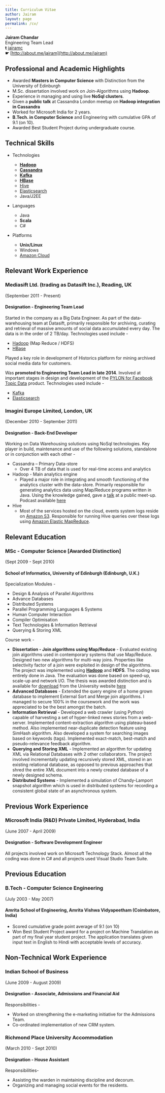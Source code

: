 ```yaml
---
title: Curriculum Vitae
author: Jairam
layout: page
permalink: /cv/
---
```


**Jairam Chandar**  
Engineering Team Lead   
**t** [jairamc](http://twitter.com/jairamc)  
**☛** [http://about.me/jairam](http://about.me/jairam)  



## Professional and Academic Highlights

- Awarded **Masters in Computer Science** with Distinction from the University of Edinburgh
- M.Sc. dissertation involved work on Join-Algorithms using **Hadoop**.
- Experience in managing and using live **NoSql clusters**.
- Given a **public talk** at Cassandra London meetup on **Hadoop integration in Cassandra**
- Worked for Microsoft India for 2 years.
- **B.Tech. in Computer Science** and Engineering with cumulative GPA of 9.1 (on 10).
- Awarded Best Student Project during undergraduate course.

## Technical Skills
- Technologies
  - **[Hadoop][hadoop]**
  - **[Cassandra][cassandra]**
  - **[Kafka][kafka]**
  - **[HBase][hbase]**
  - [Hive][hive]
  - [Elasticsearch][elasticsearch]
  - Java/J2EE
- Languages
  - Java
  - **Scala**
  - C#

- Platforms
  - **Unix/Linux**
  - Windows
  - [Amazon Cloud][aws]

## Relevant Work Experience

### Mediasift Ltd. (trading as Datasift Inc.), Reading, UK
(September 2011 - Present)

#### Designation - Engineering Team Lead

Started in the company as a Big Data Engineer. As part of the data-warehousing team at Datasift, primarily responsible for archiving, curating and retrieval of massive amounts of social data accumulated every day. The data is in the order of 2 TB/day. Technologies used include -

- [Hadoop][hadoop] (Map Reduce / HDFS)
- [HBase][hbase]

Played a key role in development of Historics platform for mining archived social media data for customers.

Was **promoted to Engineering Team Lead in late 2014**. Involved at important stages in design and development of
the [PYLON for Facebook Topic Data][PYLON] product. Technologies used include -

- [Kafka][kafka]
- [Elasticsearch][elasticsearch]


### Imagini Europe Limited, London, UK
(December 2010 - September 2011)

#### Designation - Back-End Developer

Working on Data Warehousing solutions using NoSql technologies. Key player in build, maintenance and use of the following solutions, standalone or in conjunction with each other -

- Cassandra – Primary Data-store
  - Over 4 TB of data that is used for real-time access and analytics
- Hadoop - Main analytics engine
  - Played a major role in integrating and smooth functioning of the analytics cluster with the data-store. Primarily responsible for generating analytics data using Map/Reduce programs written in Java. Using the knowledge gained, gave a [talk][cassandra-podcast] at a public meet-up. Podcast available [here][cassandra-podcast]
- Hive
  - Most of the services hosted on the cloud, events system logs reside on [Amazon S3](http://aws.amazon.com/s3/). Responsible for running Hive queries over these logs using [Amazon Elastic MapReduce](http://aws.amazon.com/elasticmapreduce/).


## Relevant Education

### MSc - Computer Science [Awarded Distinction]
(Sept 2009 - Sept 2010)

#### School of Informatics, University of Edinburgh (Edinburgh, U.K.)

Specialization Modules -

- Design & Analysis of Parallel Algorithms
- Advance Databases
- Distributed Systems
- Parallel Programming Languages & Systems
- Human Computer Interaction
- Compiler Optimisation
- Text Technologies & Information Retrieval
- Querying & Storing XML

Course work -

- **Dissertation - Join algorithms using Map/Reduce** - Evaluated existing join algorithms used in contemporary systems that use Map/Reduce. Designed two new algorithms for multi-way joins. Properties like selectivity factor of a join were exploited in design of the algorithms. The project was implemented using **[Hadoop][hadoop]** and **HDFS**. The coding was entirely done in Java. The evaluation was done based on speed-up, scale-up and network I/O. The thesis was awarded distinction and is available for [download][dissertation] from the University website [here][dissertation]
- **Advanced Databases** - Extended the query engine of a home grown database to implement External Sort and Merge join algorithms. I managed to secure 100% in the coursework and the work was appreciated to be the best amongst the batch.
- **Information Retrieval** - Developed a web crawler (using Python) capable of harvesting a set of hyper-linked news stories from a web-server. Implemented content-extraction algorithm using plateau-based method. Also implemented near-duplicate detection feature using SimHash algorithm. Also developed a system for searching images based on keywords (tags). Implemented exact-match, best-match and pseudo-relevance feedback algorithm.
- **Querying and Storing XML** - Implemented an algorithm for updating XML via Relational Databases with 2 other collaborators. The project involved incrementally updating recursively stored XML, stored in an existing relational database, as opposed to previous approaches that shred the entire XML document into a newly created database of a newly designed schema.
- **Distributed Systems** - Implemented a simulation of Chandy-Lamport snapshot algorithm which is used in distributed systems for recording a consistent global state of an asynchronous system.

##  Previous Work Experience

### Microsoft India (R&D) Private Limited, Hyderabad, India
(June 2007 - April 2009)

#### Designation - Software Development Engineer

All projects involved work on Microsoft Technology Stack. Almost all the coding was done in C# and all projects used Visual Studio Team Suite.

##  Previous Education

### B.Tech - Computer Science Engineering
(July 2003 - May 2007)

#### Amrita School of Engineering, Amrita Vishwa Vidyapeetham (Coimbatore, India)

- Scored cumulative grade point average of 9.1 (on 10)
- Won Best Student Project award for a project on Machine Translation as part of my final year student project. The application translates given input text in English to Hindi with acceptable levels of accuracy.


## Non-Technical Work Experience

### Indian School of Business
(June 2009 - August 2009)

#### Designation - Associate, Admissions and Financial Aid

Responsibilities -
- Worked on strengthening the e-marketing initiative for the Admissions Team.
- Co-ordinated implementation of new CRM system.

### Richmond Place University Accommodation
(March 2010 - Sept 2010)

#### Designation - House Assistant

Responsibilities-
- Assisting the warden in maintaining discipline and decorum.
- Organizing and managing social events for the residents.

[hadoop]: http://hadoop.apache.org/
[hbase]: http://hbase.apache.org/
[hive]: http://hive.apache.org/
[cassandra]: http://cassandra.apache.org/
[kafka]: http://kafka.apache.org/
[elasticsearch]: https://www.elastic.co/products/elasticsearch
[aws]: http://aws.amazon.com/
[PYLON]: http://datasift.com/products/pylon-for-facebook-topic-data/
[cassandra-podcast]: http://skillsmatter.com/podcast/home/cassandra-meetup-march
[dissertation]: http://www.inf.ed.ac.uk/publications/thesis/online/IM100859.pdf
